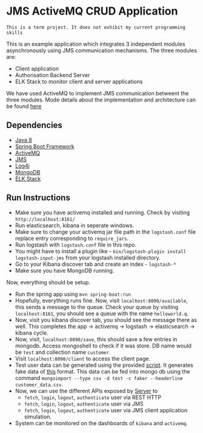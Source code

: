 # JMS ActiveMQ CRUD Application
`This is a term project. It does not exhibit my current programming skills`

This is an example application which integrates 3 independent modules asynchronously using JMS communication mechanisms. The three modules are:
* Client application
* Authorisation Backend Server
* ELK Stack to monitor client and server applications

We have used ActiveMQ to implement JMS communication betweent the three modules. Mode details about the implementation and architecture can be found [here](./docs.pdf)

## Dependencies
* [Java 8](https://www.oracle.com/java/technologies/java8.html)
* [Spring Boot Framework](https://spring.io/projects/spring-boot)
* [ActiveMQ](https://activemq.apache.org/)
* [JMS](https://www.oracle.com/java/technologies/java-message-service.html)
* [Log4j](https://logging.apache.org/log4j/2.x/)
* [MongoDB](https://www.mongodb.com/)
* [ELK Stack](https://www.elastic.co/what-is/elk-stack)


## Run Instructions
* Make sure you have activemq installed and running. Check by visiting `http://localhost:8161/`
* Run elasticsearch, kibana in seperate windows.
* Make sure to change your activemq jar file path in the `logstash.conf` file replace entry corresponding to `require_jars`.
* Run logstash with `logstash.conf` file in this repo.
* You might have to install a plugin like - `bin/logstash-plugin install logstash-input-jms` from your logstash installed directory.
* Go to your Kibana discover tab and create an index - `logstash-*`
* Make sure you have MongoDB running.

Now, everything should be setup.

* Run the spring app using `mvn spring-boot:run`
* Hopefully, everything runs fine. Now, visit `localhost:8090/available`, this sends a message to the queue. Check your queue by visiting `localhost:8161`, you should see a queue with the name `helloworld.q`.
* Now, visit you kibana discover tab, you should see the message there as well. This completes the app -> activemq -> logstash -> elasticsearch -> kibana cycle.
* Now, visit, `localhost:8090/save`, this should save a few entries in mongodb. Access mongoshell to check if it was store. DB name would be `test` and collection name `customer`.
* Visit `localhost:8090/client` to access the client page.
* Test user data can be generated using the provided [script](./generate_data.py). It generates fake data of [this](./customer_data.csv) format. This data can be fed into mongo db using the command `mongoimport --type csv -d test -c faker --headerline customer_data.csv`.
* Now, we can use the different APIs exposed by [Server](./src/main/java/com/jmscrudapp/SpringJmsApplication.Java) to
    * `fetch`, `login`, `logout`, `authenticate` user via REST HTTP
    * `fetch`, `login`, `logout`, `authenticate` user via JMS
    * `fetch`, `login`, `logout`, `authenticate` user via JMS client application simulation.
* System can be monitored on the dashboards of `kibana` and `activemq`.

